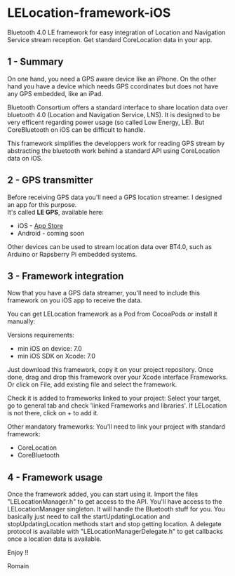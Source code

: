 LELocation-framework-iOS
========================

Bluetooth 4.0 LE framework for easy integration of Location and
Navigation Service stream reception. Get standard CoreLocation data
in your app.

1 - Summary
-----------

On one hand, you need a GPS aware device like an iPhone. On the other hand 
you have a device which needs GPS ccordinates but does not have any GPS 
embedded, like an iPad.

Bluetooth Consortium offers a standard interface to share location data over 
bluetooth 4.0 (Location and Navigation Service, LNS). It is designed to be 
very efficent regarding power usage (so called Low Energy, LE). But 
CoreBluetooth on iOS can be difficult to handle.

This framework simplifies the developpers work for reading GPS stream by 
abstracting the bluetooth work behind a standard API using CoreLocation 
data on iOS.

2 - GPS transmitter
---------------

Before receiving GPS data you'll need a GPS location streamer. I 
designed an app for this purpose.  
It's called **LE GPS**, available here: 
*	iOS - [App Store](http://appstore.com/legps)
*	Android - coming soon

Other devices can be used to stream location data over BT4.0, such
as Arduino or Rapsberry Pi embedded systems.

3 - Framework integration
-------------------------

Now that you have a GPS data streamer, you'll need to include this framework on
you iOS app to receive the data.

You can get LELocation framework as a Pod from CocoaPods or install it manually:

Versions requirements:  
*	min iOS on device: 7.0
*	min iOS SDK on Xcode: 7.0

Just download this framework, copy it on your project repository.
Once done, drag and drop this framework over your Xcode interface Frameworks.
Or click on File, add existing file and select the framework.

Check it is added to frameworks linked to your project:
Select your target, go to general tab and check 'linked Frameworks and libraries'. If
LELocation is not there, click on + to add it.

Other mandatory frameworks:
You'll need to link your project with standard framework:  
*	CoreLocation
*	CoreBluetooth

4 - Framework usage
-------------------

Once the framework added, you can start using it.
Import the files "LELocationManager.h" to get access to the API.
You'll have access to the LELocationManager singleton. It will handle the Bluetooth
stuff for you. 
You basically just need to call the startUpdatingLocation and stopUpdatingLocation
methods start and stop getting location.
A delegate protocol is available with "LELocationManagerDelegate.h" to get callbacks
once a location data is available.

Enjoy !!

Romain